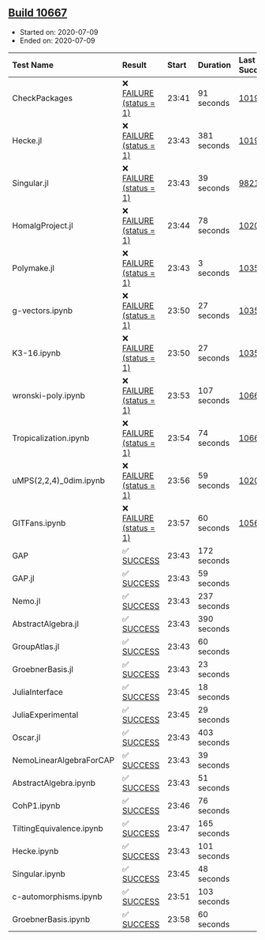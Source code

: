 ## [Build 10667](https://oscarci.mathematik.uni-kl.de/job/oscar/10667/)

* Started on: 2020-07-09
* Ended on: 2020-07-09

| Test Name    | Result | Start | Duration | Last Success | First Failure |
|:-------------|:-------|:------|:---------|:-------------|:--------------|
| CheckPackages | ❌ [FAILURE (status = 1)](https://oscarci.mathematik.uni-kl.de/job/oscar/10667/artifact/logs/build-10667/CheckPackages.log) | 23:41 | 91 seconds | [10197](https://oscarci.mathematik.uni-kl.de/job/oscar/10197/) | [10198](https://oscarci.mathematik.uni-kl.de/job/oscar/10198/) |
| Hecke.jl | ❌ [FAILURE (status = 1)](https://oscarci.mathematik.uni-kl.de/job/oscar/10667/artifact/logs/build-10667/Hecke.jl.log) | 23:43 | 381 seconds | [10197](https://oscarci.mathematik.uni-kl.de/job/oscar/10197/) | [10198](https://oscarci.mathematik.uni-kl.de/job/oscar/10198/) |
| Singular.jl | ❌ [FAILURE (status = 1)](https://oscarci.mathematik.uni-kl.de/job/oscar/10667/artifact/logs/build-10667/Singular.jl.log) | 23:43 | 39 seconds | [9821](https://oscarci.mathematik.uni-kl.de/job/oscar/9821/) | [9822](https://oscarci.mathematik.uni-kl.de/job/oscar/9822/) |
| HomalgProject.jl | ❌ [FAILURE (status = 1)](https://oscarci.mathematik.uni-kl.de/job/oscar/10667/artifact/logs/build-10667/HomalgProject.jl.log) | 23:44 | 78 seconds | [10209](https://oscarci.mathematik.uni-kl.de/job/oscar/10209/) | [10210](https://oscarci.mathematik.uni-kl.de/job/oscar/10210/) |
| Polymake.jl | ❌ [FAILURE (status = 1)](https://oscarci.mathematik.uni-kl.de/job/oscar/10667/artifact/logs/build-10667/Polymake.jl.log) | 23:43 | 3 seconds | [10356](https://oscarci.mathematik.uni-kl.de/job/oscar/10356/) | [10357](https://oscarci.mathematik.uni-kl.de/job/oscar/10357/) |
| g-vectors.ipynb | ❌ [FAILURE (status = 1)](https://oscarci.mathematik.uni-kl.de/job/oscar/10667/artifact/logs/build-10667/g-vectors.ipynb.log) | 23:50 | 27 seconds | [10356](https://oscarci.mathematik.uni-kl.de/job/oscar/10356/) | [10357](https://oscarci.mathematik.uni-kl.de/job/oscar/10357/) |
| K3-16.ipynb | ❌ [FAILURE (status = 1)](https://oscarci.mathematik.uni-kl.de/job/oscar/10667/artifact/logs/build-10667/K3-16.ipynb.log) | 23:50 | 27 seconds | [10356](https://oscarci.mathematik.uni-kl.de/job/oscar/10356/) | [10357](https://oscarci.mathematik.uni-kl.de/job/oscar/10357/) |
| wronski-poly.ipynb | ❌ [FAILURE (status = 1)](https://oscarci.mathematik.uni-kl.de/job/oscar/10667/artifact/logs/build-10667/wronski-poly.ipynb.log) | 23:53 | 107 seconds | [10660](https://oscarci.mathematik.uni-kl.de/job/oscar/10660/) | [10661](https://oscarci.mathematik.uni-kl.de/job/oscar/10661/) |
| Tropicalization.ipynb | ❌ [FAILURE (status = 1)](https://oscarci.mathematik.uni-kl.de/job/oscar/10667/artifact/logs/build-10667/Tropicalization.ipynb.log) | 23:54 | 74 seconds | [10666](https://oscarci.mathematik.uni-kl.de/job/oscar/10666/) | [10667](https://oscarci.mathematik.uni-kl.de/job/oscar/10667/) |
| uMPS(2,2,4)_0dim.ipynb | ❌ [FAILURE (status = 1)](https://oscarci.mathematik.uni-kl.de/job/oscar/10667/artifact/logs/build-10667/uMPS-2-2-4-_0dim.ipynb.log) | 23:56 | 59 seconds | [10209](https://oscarci.mathematik.uni-kl.de/job/oscar/10209/) | [10210](https://oscarci.mathematik.uni-kl.de/job/oscar/10210/) |
| GITFans.ipynb | ❌ [FAILURE (status = 1)](https://oscarci.mathematik.uni-kl.de/job/oscar/10667/artifact/logs/build-10667/GITFans.ipynb.log) | 23:57 | 60 seconds | [10566](https://oscarci.mathematik.uni-kl.de/job/oscar/10566/) | [10567](https://oscarci.mathematik.uni-kl.de/job/oscar/10567/) |
| GAP | ✅ [SUCCESS](https://oscarci.mathematik.uni-kl.de/job/oscar/10667/artifact/logs/build-10667/GAP.log) | 23:43 | 172 seconds |  |  |
| GAP.jl | ✅ [SUCCESS](https://oscarci.mathematik.uni-kl.de/job/oscar/10667/artifact/logs/build-10667/GAP.jl.log) | 23:43 | 59 seconds |  |  |
| Nemo.jl | ✅ [SUCCESS](https://oscarci.mathematik.uni-kl.de/job/oscar/10667/artifact/logs/build-10667/Nemo.jl.log) | 23:43 | 237 seconds |  |  |
| AbstractAlgebra.jl | ✅ [SUCCESS](https://oscarci.mathematik.uni-kl.de/job/oscar/10667/artifact/logs/build-10667/AbstractAlgebra.jl.log) | 23:43 | 390 seconds |  |  |
| GroupAtlas.jl | ✅ [SUCCESS](https://oscarci.mathematik.uni-kl.de/job/oscar/10667/artifact/logs/build-10667/GroupAtlas.jl.log) | 23:43 | 60 seconds |  |  |
| GroebnerBasis.jl | ✅ [SUCCESS](https://oscarci.mathematik.uni-kl.de/job/oscar/10667/artifact/logs/build-10667/GroebnerBasis.jl.log) | 23:43 | 23 seconds |  |  |
| JuliaInterface | ✅ [SUCCESS](https://oscarci.mathematik.uni-kl.de/job/oscar/10667/artifact/logs/build-10667/JuliaInterface.log) | 23:45 | 18 seconds |  |  |
| JuliaExperimental | ✅ [SUCCESS](https://oscarci.mathematik.uni-kl.de/job/oscar/10667/artifact/logs/build-10667/JuliaExperimental.log) | 23:45 | 29 seconds |  |  |
| Oscar.jl | ✅ [SUCCESS](https://oscarci.mathematik.uni-kl.de/job/oscar/10667/artifact/logs/build-10667/Oscar.jl.log) | 23:43 | 403 seconds |  |  |
| NemoLinearAlgebraForCAP | ✅ [SUCCESS](https://oscarci.mathematik.uni-kl.de/job/oscar/10667/artifact/logs/build-10667/NemoLinearAlgebraForCAP.log) | 23:43 | 39 seconds |  |  |
| AbstractAlgebra.ipynb | ✅ [SUCCESS](https://oscarci.mathematik.uni-kl.de/job/oscar/10667/artifact/logs/build-10667/AbstractAlgebra.ipynb.log) | 23:43 | 51 seconds |  |  |
| CohP1.ipynb | ✅ [SUCCESS](https://oscarci.mathematik.uni-kl.de/job/oscar/10667/artifact/logs/build-10667/CohP1.ipynb.log) | 23:46 | 76 seconds |  |  |
| TiltingEquivalence.ipynb | ✅ [SUCCESS](https://oscarci.mathematik.uni-kl.de/job/oscar/10667/artifact/logs/build-10667/TiltingEquivalence.ipynb.log) | 23:47 | 165 seconds |  |  |
| Hecke.ipynb | ✅ [SUCCESS](https://oscarci.mathematik.uni-kl.de/job/oscar/10667/artifact/logs/build-10667/Hecke.ipynb.log) | 23:43 | 101 seconds |  |  |
| Singular.ipynb | ✅ [SUCCESS](https://oscarci.mathematik.uni-kl.de/job/oscar/10667/artifact/logs/build-10667/Singular.ipynb.log) | 23:45 | 48 seconds |  |  |
| c-automorphisms.ipynb | ✅ [SUCCESS](https://oscarci.mathematik.uni-kl.de/job/oscar/10667/artifact/logs/build-10667/c-automorphisms.ipynb.log) | 23:51 | 103 seconds |  |  |
| GroebnerBasis.ipynb | ✅ [SUCCESS](https://oscarci.mathematik.uni-kl.de/job/oscar/10667/artifact/logs/build-10667/GroebnerBasis.ipynb.log) | 23:58 | 60 seconds |  |  |
